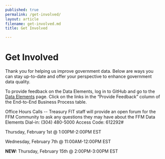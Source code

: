 ```yaml
---
published: true
permalink: /get-involved/
layout: article
filename: get-involved.md
title: Get Involved

---
```


# Get Involved

Thank you for helping us improve government data. Below are ways you can stay up-to-date and offer your perspective to enhance government data quality.

To provide feedback on the Data Elements, log in to GitHub and go to the <a href="./data-elements">Data Elements</a> page.  Click on the links in the “Provide Feedback” column of the End-to-End Business Process table.

Office Hours Calls -- Treasury FIT staff will provide an open forum for the FFM Community to ask any questions they may have about the FFM Data Elements Dial-in: (304) 480-5000 Access Code: 612292#

Thursday, February 1st @ 1:00PM-2:00PM EST

Wednesday, February 7th @ 11:00AM-12:00PM EST

<strong>NEW:</strong> Thursday, February 15th @ 2:00PM-3:00PM EST
